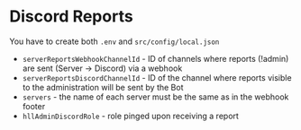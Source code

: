 # Discord Reports
You have to create both `.env` and `src/config/local.json`

-  `serverReportsWebhookChannelId` - ID of channels where reports (!admin) are sent (Server -> Discord) via a webhook
-  `serverReportsDiscordChannelId` - ID of the channel where reports visible to the administration will be sent by the Bot
-  `servers` - the name of each server must be the same as in the webhook footer
-  `hllAdminDiscordRole` - role pinged upon receiving a report
